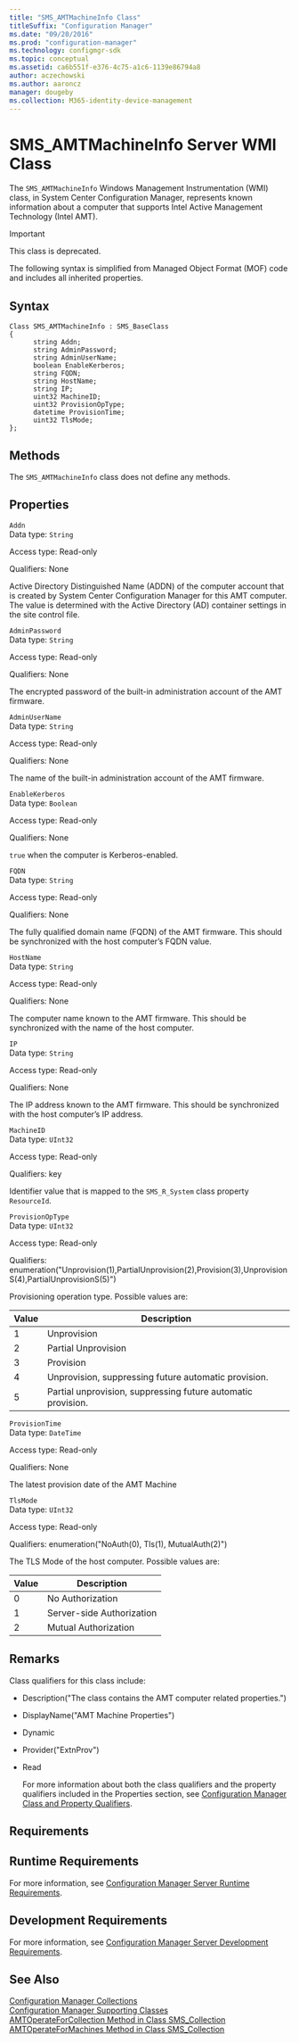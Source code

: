 ```yaml
---
title: "SMS_AMTMachineInfo Class"
titleSuffix: "Configuration Manager"
ms.date: "09/20/2016"
ms.prod: "configuration-manager"
ms.technology: configmgr-sdk
ms.topic: conceptual
ms.assetid: ca6b551f-e376-4c75-a1c6-1139e86794a8
author: aczechowski
ms.author: aaroncz
manager: dougeby
ms.collection: M365-identity-device-management
---
```

# SMS_AMTMachineInfo Server WMI Class
The `SMS_AMTMachineInfo` Windows Management Instrumentation (WMI) class, in System Center Configuration Manager, represents known information about a computer that supports Intel Active Management Technology (Intel AMT).  

> [!IMPORTANT]
>  This class is deprecated.  

 The following syntax is simplified from Managed Object Format (MOF) code and includes all inherited properties.  

## Syntax  

```  
Class SMS_AMTMachineInfo : SMS_BaseClass   
{   
      string Addn;   
      string AdminPassword;   
      string AdminUserName;   
      boolean EnableKerberos;   
      string FQDN;   
      string HostName;   
      string IP;   
      uint32 MachineID;   
      uint32 ProvisionOpType;   
      datetime ProvisionTime;   
      uint32 TlsMode;   
};  
```  

## Methods  
 The `SMS_AMTMachineInfo` class does not define any methods.  

## Properties  
 `Addn`  
 Data type: `String`  

 Access type: Read-only  

 Qualifiers: None  

 Active Directory Distinguished Name (ADDN) of the computer account that is created by System Center Configuration Manager for this AMT computer. The value is determined with the Active Directory (AD) container settings in the site control file.  

 `AdminPassword`  
 Data type: `String`  

 Access type: Read-only  

 Qualifiers: None  

 The encrypted password of the built-in administration account of the AMT firmware.  

 `AdminUserName`  
 Data type: `String`  

 Access type: Read-only  

 Qualifiers: None  

 The name of the built-in administration account of the AMT firmware.  

 `EnableKerberos`  
 Data type: `Boolean`  

 Access type: Read-only  

 Qualifiers: None  

 `true` when the computer is Kerberos-enabled.  

 `FQDN`  
 Data type: `String`  

 Access type: Read-only  

 Qualifiers: None  

 The fully qualified domain name (FQDN) of the AMT firmware. This should be synchronized with the host computer’s FQDN value.  

 `HostName`  
 Data type: `String`  

 Access type: Read-only  

 Qualifiers: None  

 The computer name known to the AMT firmware. This should be synchronized with the name of the host computer.  

 `IP`  
 Data type: `String`  

 Access type: Read-only  

 Qualifiers: None  

 The IP address known to the AMT firmware. This should be synchronized with the host computer’s IP address.  

 `MachineID`  
 Data type: `UInt32`  

 Access type: Read-only  

 Qualifiers: key  

 Identifier value that is mapped to the `SMS_R_System` class property `ResourceId`.  

 `ProvisionOpType`  
 Data type: `UInt32`  

 Access type: Read-only  

 Qualifiers: enumeration("Unprovision(1),PartialUnprovision(2),Provision(3),UnprovisionS(4),PartialUnprovisionS(5)")  

 Provisioning operation type. Possible values are:  

|Value|Description|  
|-----------|-----------------|  
|1|Unprovision|  
|2|Partial Unprovision|  
|3|Provision|  
|4|Unprovision, suppressing future automatic provision.|  
|5|Partial unprovision, suppressing future automatic provision.|  

 `ProvisionTime`  
 Data type: `DateTime`  

 Access type: Read-only  

 Qualifiers: None  

 The latest provision date of the AMT Machine  

 `TlsMode`  
 Data type: `UInt32`  

 Access type: Read-only  

 Qualifiers: enumeration("NoAuth(0), Tls(1), MutualAuth(2)")  

 The TLS Mode of the host computer. Possible values are:  

|Value|Description|  
|-----------|-----------------|  
|0|No Authorization|  
|1|Server-side Authorization|  
|2|Mutual Authorization|  

## Remarks  
 Class qualifiers for this class include:  

- Description("The class contains the AMT computer related properties.")  

- DisplayName("AMT Machine Properties")  

- Dynamic  

- Provider("ExtnProv")  

- Read  

  For more information about both the class qualifiers and the property qualifiers included in the Properties section, see [Configuration Manager Class and Property Qualifiers](../../../develop/reference/misc/class-and-property-qualifiers.md).  

## Requirements  

## Runtime Requirements  
 For more information, see [Configuration Manager Server Runtime Requirements](../../../develop/core/reqs/server-runtime-requirements.md).  

## Development Requirements  
 For more information, see [Configuration Manager Server Development Requirements](../../../develop/core/reqs/server-development-requirements.md).  

## See Also  
 [Configuration Manager Collections](../../../develop/core/clients/collections/collections.md)   
 [Configuration Manager Supporting Classes](../../../develop/reference/misc/supporting-server-wmi-classes.md)   
 [AMTOperateForCollection Method in Class SMS_Collection](../../../develop/reference/core/clients/collections/amtoperateforcollection-method-in-class-sms_collection.md)   
 [AMTOperateForMachines Method in Class SMS_Collection](../../../develop/reference/core/clients/collections/amtoperateformachines-method-in-class-sms_collection.md)
